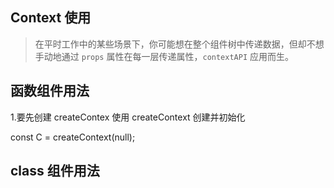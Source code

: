 ## Context 使用

> 在平时工作中的某些场景下，你可能想在整个组件树中传递数据，但却不想手动地通过 `props` 属性在每一层传递属性，`contextAPI` 应用而生。

## 函数组件用法

1.要先创建 createContex
使用 createContext 创建并初始化

const C = createContext(null);

## class 组件用法